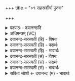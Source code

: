 +++
title = "०१ सहस्रशीर्षा पुरुषः"

+++
<details><summary>पदपाठः - दयानन्दादि</summary>

सहस्र॑शी॒र्षेति॑ स॒हस्र॑ऽशीर्षा। पुरु॑षः। स॒ह॒स्रा॒क्ष इति॑ सहस्रऽअ॒क्षः। सहस्र॑पा॒दिति॑ स॒हस्र॑ऽपात्। सः। भूमि॑म्। स॒र्वतः॑ स्पृ॒त्वा। अति॑। अ॒ति॒ष्ठ॒त्। द॒शा॒ङ्गु॒लमिति॑ दशऽअङ्गु॒लम्। १।
</details>

<details><summary>अधिमन्त्रम् (VC)</summary>

- पुरुषो देवता
- नारायण ऋषिः
- निचृदनुष्टुप्
- गान्धारः
</details>

<details><summary>दयानन्द-सरस्वती (हि) - विषयः</summary>

अब इकतीसवें अध्याय का आरम्भ है। उसके प्रथम मन्त्र में परमात्मा की उपासना, स्तुतिपूर्वक सृष्टिविद्या के विषय को कहते हैं ॥
</details>

<details><summary>दयानन्द-सरस्वती (हि) - पदार्थः</summary>

पदार्थान्वयभाषाः -  हे मनुष्यो! जो (सहस्रशीर्षा) सब प्राणियों के हजारों शिर (सहस्राक्षः) हजारों नेत्र और (सहस्रपात्) असङ्ख्य पाद जिसके बीच में हैं, ऐसा (पुरुषः) सर्वत्र परिपूर्ण व्यापक जगदीश्वर है (सः) वह (सर्वतः) सब देशों से (भूमिम्) भूगोल में (स्पृत्वा) सब ओर से व्याप्त हो के (दशाङ्गुलम्) पाँच स्थूलभूत, पाँच सूक्ष्मभूत ये दश जिसके अवयव हैं, उस सब जगत् को (अति, अतिष्ठत्) उल्लङ्घकर स्थित होता अर्थात् सब से पृथक् भी स्थिर होता है ॥१ ॥
</details>

<details><summary>दयानन्द-सरस्वती (हि) - भावार्थः</summary>

भावार्थभाषाः -  हे मनुष्यो ! जिस पूर्ण परमात्मा में हम मनुष्य आदि के असंख्य शिर आँखें और पग आदि अवयव हैं, जो भूमि आदि से उपलक्षित हुए पाँच स्थूल और पाँच सूक्ष्म भूतों से युक्त जगत् को अपनी सत्ता से पूर्ण कर जहाँ जगत् नहीं वहाँ भी पूर्ण हो रहा है, उस सब जगत् के बनानेवाले परिपूर्ण सच्चिदानन्दस्वरूप नित्य-शुद्ध-बुद्ध-मुक्तस्वभाव परमेश्वर को छोड़ के अन्य की उपासना तुम कभी न करो, किन्तु उस ईश्वर की उपासना से धर्म, अर्थ, काम और मोक्ष को प्राप्त करो ॥१ ॥
</details>

<details><summary>दयानन्द-सरस्वती (सं) - विषयः</summary>

अथ परमात्मन उपासनास्तुतिपूर्वकं सृष्टिविद्याविषयमाह ॥
</details>

<details><summary>दयानन्द-सरस्वती (सं) - पदार्थः</summary>

पदार्थान्वयभाषाः -  हे मनुष्याः! यः सहस्रशीर्षा सहस्राक्षः सहस्रपात् पुरुषोऽस्ति, स सर्वतो भूमिं स्पृत्वा दशाङ्गुलमत्यतिष्ठत् तमेवोपासीध्वम् ॥१ ॥
</details>

<details><summary>दयानन्द-सरस्वती (सं) - भावार्थः</summary>

भावार्थभाषाः -  हे मनुष्याः! यस्मिन् पूर्णे परमात्मन्यस्मदादीनामसंख्यातानि शिरांस्यक्षीणि पादादीन्यङ्गानि च सन्ति यो भूम्याद्युपलक्षितं पञ्चभिः स्थूलैर्भूतैः सूक्ष्मैश्च युक्तं जगत् स्वसत्तया प्रपूर्य्य यत्र जगन्नास्ति तत्राऽपि पूर्णोऽस्ति तं सर्वनिर्मातारं परिपूर्णं सच्चिदानन्दस्वरूपं नित्यशुद्धबुद्धमुक्तस्वभावं परमेश्वरं विहायाऽन्यस्योपासनां यूयं कदाचिन्नैव कुरुत किन्त्वस्योपासनेन धर्मार्थकाममोक्षानलं कुर्यात् ॥१ ॥
</details>

<details><summary>सविता जोशी ← दयानन्दः (म) - भावार्थः</summary>

भावार्थभाषाः -  हे माणसांनो ! अग्नी वगैरे जशी ईश्वराची गौण नावे आहेत तशी इन्द्र, आदित्य, वायू, चन्द्र, शुक्र, ब्रह्म, प्रजापती ही नावे आहेत. त्याच्याच उपासनेचे फळ मिळते हे जाणा.
</details>